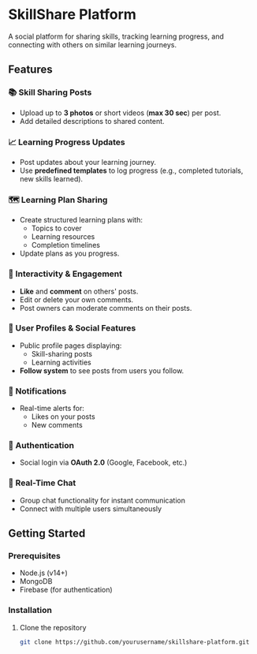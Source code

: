 # SkillShare Platform

A social platform for sharing skills, tracking learning progress, and connecting with others on similar learning journeys.

## Features

### 📚 Skill Sharing Posts
- Upload up to **3 photos** or short videos (**max 30 sec**) per post.
- Add detailed descriptions to shared content.

### 📈 Learning Progress Updates
- Post updates about your learning journey.
- Use **predefined templates** to log progress (e.g., completed tutorials, new skills learned).

### 🗺 Learning Plan Sharing
- Create structured learning plans with:
  - Topics to cover
  - Learning resources
  - Completion timelines
- Update plans as you progress.

### 💬 Interactivity & Engagement
- **Like** and **comment** on others' posts.
- Edit or delete your own comments.
- Post owners can moderate comments on their posts.

### 👤 User Profiles & Social Features
- Public profile pages displaying:
  - Skill-sharing posts
  - Learning activities
- **Follow system** to see posts from users you follow.

### 🔔 Notifications
- Real-time alerts for:
  - Likes on your posts
  - New comments

### 🔐 Authentication
- Social login via **OAuth 2.0** (Google, Facebook, etc.)

### 💬 Real-Time Chat
- Group chat functionality for instant communication
- Connect with multiple users simultaneously

## Getting Started

### Prerequisites
- Node.js (v14+)
- MongoDB
- Firebase (for authentication)

### Installation
1. Clone the repository
   ```sh
   git clone https://github.com/yourusername/skillshare-platform.git
